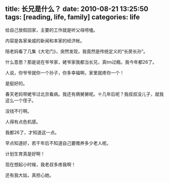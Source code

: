 title: 长兄是什么？
date: 2010-08-21 13:25:50
tags: [reading, life, family] 
categories: life
---

给自己放假回家，主要的工作就是听父母唠嗑。

内容是各家亲戚的新闻和本家的经济帐。

陪老妈看了几集《大宅门》，突然发现，我竟然是传统定义的“长房长孙”。

什么意思？那是说在爷爷家，姥爷家我都当长兄，真tm过瘾。我今年都26了。

人说，你爷爷就你一个孙子，你多幸福啊，家里就疼你一个！

是挺好的。

春天老妈带姥爷过北京看病。我还有俩舅舅呢。十几年后呢？我叔叔没儿子，就我这么一个侄子。

没钱不行啊。

人得有点危机感。

我都26了，才知道这一点。

早点知道好，若干年后不知道自己要赡养多少老人呢。

计划生育真是好啊！

现在想起小时候，我老叔多疼我啊！

还有我大姑，真担心她。